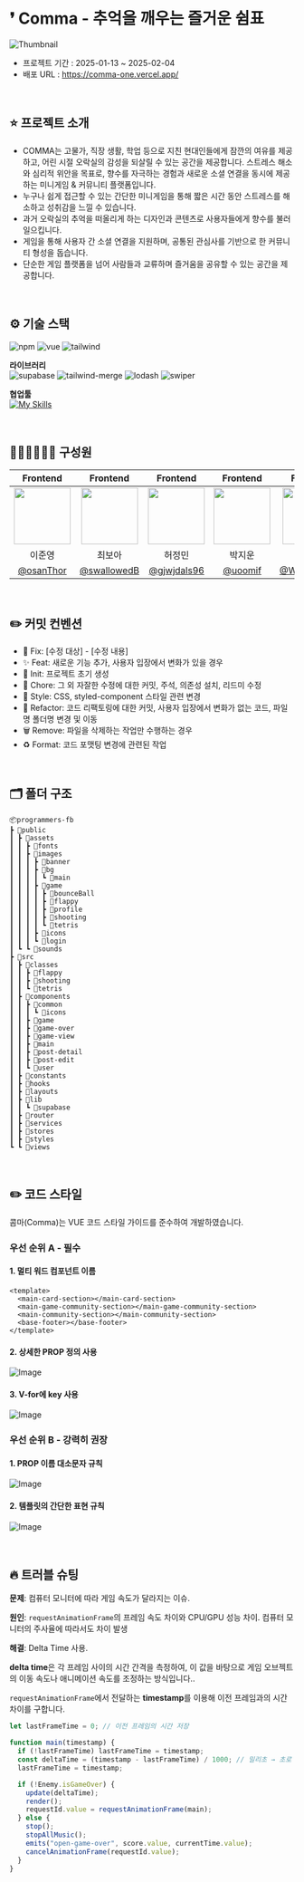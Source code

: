 # ❜ Comma - 추억을 깨우는 즐거운 쉼표

![Thumbnail](https://github.com/user-attachments/assets/b0a56a57-818f-4b4a-9b88-ae4729d90d02)

- 프로젝트 기간 : 2025-01-13 ~ 2025-02-04
- 배포 URL : https://comma-one.vercel.app/

<br>

## ⭐️ 프로젝트 소개

- COMMA는 고물가, 직장 생활, 학업 등으로 지친 현대인들에게 잠깐의 여유를 제공하고, 어린 시절 오락실의 감성을 되살릴 수 있는 공간을 제공합니다. 스트레스 해소와 심리적 위안을 목표로, 향수를 자극하는 경험과 새로운 소셜 연결을 동시에 제공하는 미니게임 & 커뮤니티 플랫폼입니다.
- 누구나 쉽게 접근할 수 있는 간단한 미니게임을 통해 짧은 시간 동안 스트레스를 해소하고 성취감을 느낄 수 있습니다.
- 과거 오락실의 추억을 떠올리게 하는 디자인과 콘텐츠로 사용자들에게 향수를 불러일으킵니다.
- 게임을 통해 사용자 간 소셜 연결을 지원하며, 공통된 관심사를 기반으로 한 커뮤니티 형성을 돕습니다.
- 단순한 게임 플랫폼을 넘어 사람들과 교류하며 즐거움을 공유할 수 있는 공간을 제공합니다.

<br>

## ⚙️ 기술 스택

![npm](https://img.shields.io/badge/npm-10.8.3-%23CB3837?logo=npm)
![vue](https://img.shields.io/badge/vue-3.5.13-%234FC08D?logo=vuedotjs)
![tailwind](https://img.shields.io/badge/tailwind-3.4.17-%2306B6D4?logo=tailwindcss)

**라이브러리**  
![supabase](https://img.shields.io/badge/supabase-2.6.0-%233FCF8E?logo=supabase)
![tailwind-merge](https://img.shields.io/badge/tailwind%20merge-2.6.0-%2306B6D4?logo=tailwindcss)
![lodash](https://img.shields.io/badge/lodash-4.17.21-%233492FF?logo=lodash)
![swiper](https://img.shields.io/badge/swiper-11.1.15-%23104E8B?logo=swiper)

**협업툴**  
[![My Skills](https://skillicons.dev/icons?i=supabase,figma,github,notion&theme=light)](https://skillicons.dev)

<br>

## 🧑🏻‍💻👩🏻‍💻 구성원

|                                                 Frontend                                                  |                                    Frontend                                     |                                                         Frontend                                                         |                                                 Frontend                                                  |                                    Frontend                                    |
| :-------------------------------------------------------------------------------------------------------: | :-----------------------------------------------------------------------------: | :----------------------------------------------------------------------------------------------------------------------: | :-------------------------------------------------------------------------------------------------------: | :----------------------------------------------------------------------------: |
| <img src="https://github.com/user-attachments/assets/ecfdea20-5919-4044-af7b-d034f8e01ce7"  width="100"/> | <img src="https://avatars.githubusercontent.com/u/165476198?v=4"  width="100"/> | <img src='https://avatars.githubusercontent.com/u/48465276?v=4,gjwjdals96,,https://github.com/gjwjdals96'  width="100"/> | <img src="https://github.com/user-attachments/assets/6a5fcc77-a8c9-488a-8a01-3f23cccdf813"  width="100"/> | <img src="https://avatars.githubusercontent.com/u/57696567?v=4"  width="100"/> |
|                                                  이준영                                                   |                                     최보아                                      |                                                          허정민                                                          |                                                  박지운                                                   |                                     우정완                                     |
|                                 [@osanThor](https://github.com/osanThor)                                  |                  [@swallowedB](https://github.com/swallowedB)                   |                                       [@gjwjdals96](https://github.com/gjwjdals96)                                       |                                   [@uoomif](https://github.com/uoomif)                                    |                   [@WJoungWan](https://github.com/WJoungWan)                   |

<br/>

## ✏️ 커밋 컨벤션

- 🚨 Fix: [수정 대상] - [수정 내용]
- ✨ Feat: 새로운 기능 추가, 사용자 입장에서 변화가 있을 경우
- 🎉 Init: 프로젝트 초기 생성
- 📝 Chore: 그 외 자잘한 수정에 대한 커밋, 주석, 의존성 설치, 리드미 수정
- 💄 Style: CSS, styled-component 스타일 관련 변경
- 🔨 Refactor: 코드 리팩토링에 대한 커밋, 사용자 입장에서 변화가 없는 코드, 파일명 폴더명 변경 및 이동
- 🗑️ Remove: 파일을 삭제하는 작업만 수행하는 경우
- ♻️ Format: 코드 포맷팅 변경에 관련된 작업

<br/>

## 🗂️ 폴더 구조

    📦programmers-fb
    ┣ 📂public
    ┃ ┣ 📂assets
    ┃ ┃ ┣ 📂fonts
    ┃ ┃ ┣ 📂images
    ┃ ┃ ┃ ┣ 📂banner
    ┃ ┃ ┃ ┣ 📂bg
    ┃ ┃ ┃ ┃ ┗ 📂main
    ┃ ┃ ┃ ┣ 📂game
    ┃ ┃ ┃ ┃ ┣ 📂bounceBall
    ┃ ┃ ┃ ┃ ┣ 📂flappy
    ┃ ┃ ┃ ┃ ┣ 📂profile
    ┃ ┃ ┃ ┃ ┣ 📂shooting
    ┃ ┃ ┃ ┃ ┗ 📂tetris
    ┃ ┃ ┃ ┣ 📂icons
    ┃ ┃ ┃ ┗ 📂login
    ┃ ┗ ┗ 📂sounds
    ┣ 📂src
    ┃ ┣ 📂classes
    ┃ ┃ ┣ 📂flappy
    ┃ ┃ ┣ 📂shooting
    ┃ ┃ ┗ 📂tetris
    ┃ ┣ 📂components
    ┃ ┃ ┣ 📂common
    ┃ ┃ ┃ ┗ 📂icons
    ┃ ┃ ┣ 📂game
    ┃ ┃ ┣ 📂game-over
    ┃ ┃ ┣ 📂game-view
    ┃ ┃ ┣ 📂main
    ┃ ┃ ┣ 📂post-detail
    ┃ ┃ ┣ 📂post-edit
    ┃ ┃ ┗ 📂user
    ┃ ┣ 📂constants
    ┃ ┣ 📂hooks
    ┃ ┣ 📂layouts
    ┃ ┣ 📂lib
    ┃ ┃ ┗ 📂supabase
    ┃ ┣ 📂router
    ┃ ┣ 📂services
    ┃ ┣ 📂stores
    ┃ ┣ 📂styles
    ┗ ┗ 📂views

<br/>

## ✏️ 코드 스타일

콤마(Comma)는 VUE 코드 스타일 가이드를 준수하여 개발하였습니다.

### 우선 순위 A - 필수

#### 1. 멀티 워드 컴포넌트 이름

```vue
<template>
  <main-card-section></main-card-section>
  <main-game-community-section></main-game-community-section>
  <main-community-section></main-community-section>
  <base-footer></base-footer>
</template>
```

#### 2. 상세한 PROP 정의 사용

![Image](https://github.com/user-attachments/assets/0bc03ea3-e0d1-426a-8e59-a6bc8a35fe6e)

#### 3. V-for에 key 사용

![Image](https://github.com/user-attachments/assets/2e456008-6192-47b5-8029-a02906591aaa)

### 우선 순위 B - 강력히 권장

#### 1. PROP 이름 대소문자 규칙

![Image](https://github.com/user-attachments/assets/ab80982c-e1cb-4713-bcd4-4f5cdd54ec46)

#### 2. 템플릿의 간단한 표현 규칙

![Image](https://github.com/user-attachments/assets/995d4d2d-e7e9-4ebe-a2d7-cb18897f6aaf)

<br>

## 🔥 트러블 슈팅

**문제**: 컴퓨터 모니터에 따라 게임 속도가 달라지는 이슈.

**원인**: `requestAnimationFrame`의 프레임 속도 차이와 CPU/GPU 성능 차이. 컴퓨터 모니터의 주사율에 따라서도 차이 발생

**해결**: Delta Time 사용.

**delta time**은 각 프레임 사이의 시간 간격을 측정하여, 이 값을 바탕으로 게임 오브젝트의 이동 속도나 애니메이션 속도를 조정하는 방식입니다..

`requestAnimationFrame`에서 전달하는 **timestamp**를 이용해 이전 프레임과의 시간 차이를 구합니다.

```js
let lastFrameTime = 0; // 이전 프레임의 시간 저장

function main(timestamp) {
  if (!lastFrameTime) lastFrameTime = timestamp;
  const deltaTime = (timestamp - lastFrameTime) / 1000; // 밀리초 → 초로 변환
  lastFrameTime = timestamp;

  if (!Enemy.isGameOver) {
    update(deltaTime);
    render();
    requestId.value = requestAnimationFrame(main);
  } else {
    stop();
    stopAllMusic();
    emits("open-game-over", score.value, currentTime.value);
    cancelAnimationFrame(requestId.value);
  }
}
```
